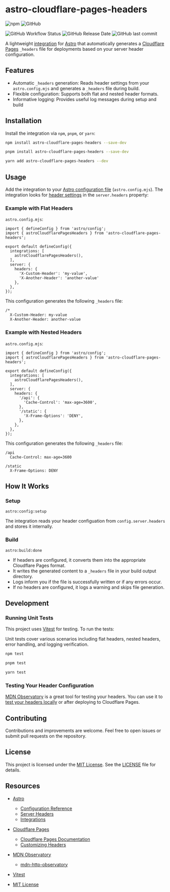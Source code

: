# astro-cloudflare-pages-headers

![npm](https://img.shields.io/npm/v/astro-cloudflare-pages-headers)
![GitHub](https://img.shields.io/github/license/martinsilha/astro-cloudflare-pages-headers)

![GitHub Workflow Status](https://img.shields.io/github/actions/workflow/status/martinsilha/astro-cloudflare-pages-headers/release.yml)
![GitHub Release Date](https://img.shields.io/github/release-date/martinsilha/astro-cloudflare-pages-headers)
![GitHub last commit](https://img.shields.io/github/last-commit/martinsilha/astro-cloudflare-pages-headers)


A lightweight [integration](https://astro.build/integrations/) for [Astro](https://astro.build/) that automatically generates a [Cloudflare Pages](https://pages.cloudflare.com/) `_headers` file for deployments based on your server header configuration.

## Features

- Automatic `_headers` generation: Reads header settings from your `astro.config.mjs` and generates a `_headers` file during build.
- Flexible configuration: Supports both flat and nested header formats.
- Informative logging: Provides useful log messages during setup and build

## Installation

Install the integration via `npm`, `pnpm`, or `yarn`:

```bash
npm install astro-cloudflare-pages-headers --save-dev
```

```bash
pnpm install astro-cloudflare-pages-headers --save-dev
```

```bash
yarn add astro-cloudflare-pages-headers --dev
```

## Usage

Add the integration to your [Astro configuration file](https://docs.astro.build/en/reference/configuration-reference/) (`astro.config.mjs`). The integration looks for [header settings](https://docs.astro.build/en/reference/configuration-reference/#serverheaders) in the `server.headers` property:

### Example with Flat Headers

`astro.config.mjs`:

```js,ts
import { defineConfig } from 'astro/config';
import { astroCloudflarePagesHeaders } from 'astro-cloudflare-pages-headers';

export default defineConfig({
  integrations: [
    astroCloudflarePagesHeaders(),
  ],
  server: {
    headers: {
      'X-Custom-Header': 'my-value',
      'X-Another-Header': 'another-value'
    },
  },
});
```

This configuration generates the following `_headers` file:

```plaintext
/*
  X-Custom-Header: my-value
  X-Another-Header: another-value
```

### Example with Nested Headers

`astro.config.mjs`:
```js,ts
import { defineConfig } from 'astro/config';
import { astroCloudflarePagesHeaders } from 'astro-cloudflare-pages-headers';

export default defineConfig({
  integrations: [
    astroCloudflarePagesHeaders(),
  ],
  server: {
    headers: {
      '/api': {
        'Cache-Control': 'max-age=3600',
      },
      '/static': {
        'X-Frame-Options': 'DENY',
      },
    },
  },
});
```

This configuration generates the following `_headers` file:

```plaintext
/api
  Cache-Control: max-age=3600

/static
  X-Frame-Options: DENY
```

## How It Works

### Setup

`astro:config:setup`

The integration reads your header configuation from `config.server.headers` and stores it internally.

### Build

`astro:build:done`

- If headers are configured, it converts them into the appropriate Cloudflare Pages format.
- It writes the generated content to a `_headers` file in your build output directory.
- Logs inform you if the file is successfully written or if any errors occur.
- If no headers are configured, it logs a warning and skips file generation.

## Development

### Running Unit Tests

This project uses [Vitest](https://vitest.dev/) for testing. To run the tests:

Unit tests cover various scenarios including flat headers, nested headers, error handling, and logging verification.

```bash
npm test
```

```bash
pnpm test
```

```bash
yarn test
```

### Testing Your Header Configuration

[MDN Observatory](https://observatory.mozilla.org/) is a great tool for testing your headers. You can use it to [test your headers locally](https://github.com/mdn/mdn-http-observatory/) or after deploying to Cloudflare Pages.

## Contributing

Contributions and improvements are welcome. Feel free to open issues or submit pull requests on the repository.

## License

This project is licensed under the [MIT License](https://opensource.org/license/mit). See the [LICENSE](LICENSE) file for details.

## Resources

- [Astro](https://astro.build/)
  - [Configuration Reference](https://docs.astro.build/en/reference/configuration-reference/)
  - [Server Headers](https://docs.astro.build/en/reference/configuration-reference/#serverheaders)
  - [Integrations](https://docs.astro.build/en/guides/integrations-guide/)

- [Cloudflare Pages](https://pages.cloudflare.com/)
  - [Cloudflare Pages Documentation](https://developers.cloudflare.com/pages/)
  - [Customizing Headers](https://developers.cloudflare.com/pages/platform/headers)

- [MDN Observatory](https://observatory.mozilla.org/)
  - [mdn-http-observatory](https://github.com/mdn/mdn-http-observatory/)

- [Vitest](https://vitest.dev/)
  
- [MIT License](https://opensource.org/licenses/MIT)
